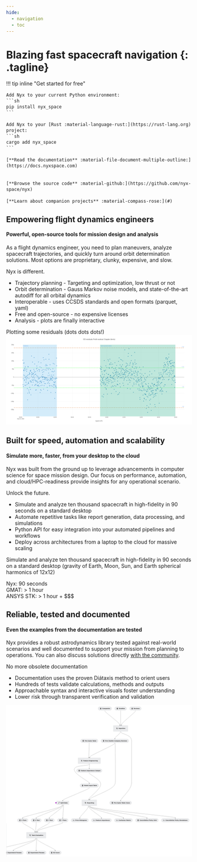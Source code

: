 ```yaml
---
hide:
  - navigation
  - toc
---
```



# Blazing fast spacecraft navigation {: .tagline}

<!-- [:material-github: Github](https://docs.nyxspace.com){ .md-button } [:material-file-document-multiple-outline: Tutorials](https://docs.nyxspace.com){ .md-button } [:material-fast-forward: Guides](https://docs.nyxspace.com){ .md-button } [:material-lightbulb-on-outline: Explanations](https://docs.nyxspace.com){ .md-button } [:material-math-integral: Math Spec](https://docs.nyxspace.com){ .md-button } -->

!!! tip inline "Get started for free"

    Add Nyx to your current Python environment:
    ```sh
    pip install nyx_space
    ```

    Add Nyx to your [Rust :material-language-rust:](https://rust-lang.org) project:
    ```sh
    cargo add nyx_space
    ```

    [**Read the documentation** :material-file-document-multiple-outline:](https://docs.nyxspace.com)


    [**Browse the source code** :material-github:](https://github.com/nyx-space/nyx)

    [**Learn about companion projects** :material-compass-rose:](#)


<script src="https://asciinema.org/a/14.js" id="asciicast-14" async data-autoplay="false" data-theme="solarized-dark" data-rows="17"></script>

<main class="landing">
    
<section class="grid">
    <article>
        <h2>Empowering flight dynamics engineers</h2>
        <h4>Powerful, open-source tools for mission design and analysis</h4>
        <p>As a flight dynamics engineer, you need to plan maneuvers, analyze spacecraft trajectories, and quickly turn around orbit determination solutions. Most options are proprietary, clunky, expensive, and slow.
        </p>
        <p>
        <span class="emph">Nyx is different.</span>
        <ul>
        <li>Trajectory planning - Targeting and optimization, low thrust or not</li>
        <li>Orbit determination - Gauss Markov noise models, and state-of-the-art autodiff for all orbital dynamics</li>
        <li>Interoperable - uses CCSDS standards and open formats (parquet, yaml)</li>
        <li>Free and open-source - no expensive licenses</li>
        <li>Analysis - plots are finally interactive</li>
        </ul>
        Plotting some residuals (dots dots dots!)
        <img class="blurry-image" src="assets/prefit-resid.png">
        </p>
    </article>
    <article>
        <h2>Built for speed, automation and scalability</h2>
        <h4>Simulate more, faster, from your desktop to the cloud</h4>
        <p>Nyx was built from the ground up to leverage advancements in computer science for space mission design. Our focus on performance, automation, and cloud/HPC-readiness provide insights for any operational scenario.</p>
        <p>
        <span class="emph">Unlock the future.</span>
        <ul>
        <li>Simulate and analyze ten thousand spacecraft in high-fidelity in 90 seconds on a standard desktop</li>
        <li>Automate repetitive tasks like report generation, data processing, and simulations</li>
        <li>Python API for easy integration into your automated pipelines and workflows</li>
        <li>Deploy across architectures from a laptop to the cloud for massive scaling</li>
        </ul>
        </p>
        <p>
        Simulate and analyze ten thousand spacecraft in high-fidelity in 90 seconds on a standard desktop (gravity of Earth, Moon, Sun, and Earth spherical harmonics of 12x12)
        <div class="chart">
            <div class="bar nyx" style="width: 50%">
                <div>Nyx: 90 seconds</div>
            </div>
            <div class="bar gmat" style="width: 85%">
                <div>GMAT: > 1 hour</div>
            </div>
            <div class="bar ansys" style="width: 100%">
                <div>ANSYS STK: > 1 hour + $$$</div>
            </div>
        </div>
        </p>
    </article>
    <article>
        <h2>Reliable, tested and documented</h2>
        <h4>Even the examples from the documentation are tested</h4>
        <p>Nyx provides a robust astrodynamics library tested against real-world scenarios and well documented to support your mission from planning to operations. You can also discuss solutions directly <a href="https://github.com/nyx-space/nyx/discussions">with the community</a>.</p>
        <p>
        <span class="emph">No more obsolete documentation</span>
        <ul>
        <li>Documentation uses the proven Diátaxis method to orient users</li>
        <li>Hundreds of tests validate calculations, methods and outputs</li>
        <li>Approachable syntax and interactive visuals foster understanding</li>
        <li>Lower risk through transparent verification and validation</li>
        </ul>
        <img class="blurry-image" src="assets/pipelines.png">
        </p>
    </article>
</section>
    
</main>

</div>
